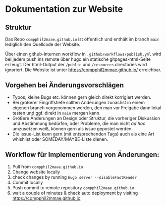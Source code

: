 # Dokumentation zur Website

## Struktur

Das Repo `compphil2maae.github.io` ist öffentlich und enthält im branch `main` lediglich den Quellcode der Website. 

Über einen github-internen workflow in `.github/workflows/publish.yml` wird bei jedem push ins remote über hugo ein statische gitpages-html-Seite erzeugt. Der html-Output der  `/public` und `/resources` directories wird ignoriert. Die Website ist unter https://compphil2mmae.github.io/ erreichbar.

## Vorgehen bei Änderungsvorschlägen

- Typos, kleine Bugs etc. können gern gleich direkt korrigiert werden.
- Bei größerer Eingriffstiefe sollten Änderungen zunächst in einem eigenen branch vorgenommen werden, den man vor Freigabe dann lokal testen und ggf. direkt in `main` mergen kann. 
- Größere Änderungen an Design oder Struktur, die vorheriger Diskussion und Abstimmung bedürfen, oder Probleme, die man nicht *ad hoc* umzusetzen weiß, können gern als issue gepostet werden.  
- Die Issue-List kann gern (mit entsprechenden Tags) auch als eine Art whishlist oder SOMEDAY/MAYBE-Liste dienen.

## Workflow für Implementierung von Änderungen:

1. Pull from `compphil2maae.github.io` 
2. Change website locally
3. check changes by running `hugo server --disableFastRender`
5. Commit locally
6. Push commit to remote repository `compphil2maae.github.io`
7. wait a couple of minutes & check auto deployment by visiting https://compphil2mmae.github.io

